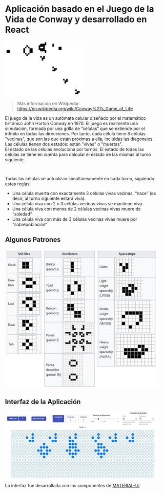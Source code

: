 # Aplicación basado en el Juego de la Vida de Conway y desarrollado en React
![](https://raw.githubusercontent.com/FabriJuncal/game-of-life/master/public/img/Gospers_glider_gun.gif)

> Más información en Wikipedia: https://en.wikipedia.org/wiki/Conway%27s_Game_of_Life

El juego de la vida es un autómata celular diseñado por el matemático británico John Horton Conway en 1970. El juego es realmente una simulación, formada por una grilla de “células” que se extiende por el infinito en todas las direcciones. Por tanto, cada célula tiene 8 células "vecinas", que son las que están próximas a ella, incluidas las diagonales.<br>
Las células tienen dos estados: están "vivas" o "muertas".<br>
El estado de las células evoluciona por turnos. El estado de todas las células se tiene en cuenta para calcular el estado de las mismas al turno siguiente.

<br>

Todas las células se actualizan simultáneamente en cada turno, siguiendo estas reglas:

* Una célula muerta con exactamente 3 células vivas vecinas, “nace” (es decir, al turno
siguiente estará viva).
* Una célula viva con 2 o 3 células vecinas vivas se mantiene viva.
* Una célula viva con menos de 2 células vecinas vivas muere de “soledad”
* Una célula viva con más de 3 células vecinas vivas muere por “sobrepoblación”

## Algunos Patrones
 ![](https://raw.githubusercontent.com/FabriJuncal/game-of-life/master/public/img/algunos-patrones.JPG)

## Interfaz de la Aplicación
 ![](https://raw.githubusercontent.com/FabriJuncal/game-of-life/master/public/img/interfazApp.JPG)

La interfaz fue desarrollada con los componentes de [MATERIAL-UI](https://material-ui.com/)


